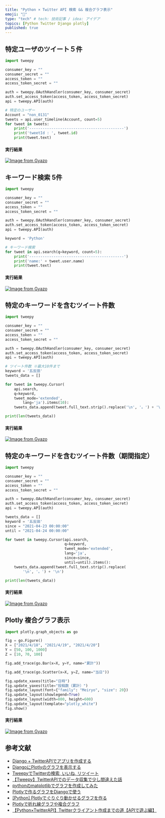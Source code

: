 ```yaml
---
title: "Python × Twitter API 検索 && 複合グラフ表示"
emoji: "🎉"
type: "tech" # tech: 技術記事 / idea: アイデア
topics: [Python Twitter Django plotly]
published: true
---
```


## 特定ユーザのツイート５件

```search.py
import tweepy

consumer_key = ""
consumer_secret = ""
access_token = ""
access_token_secret = ""

auth = tweepy.OAuthHandler(consumer_key, consumer_secret)
auth.set_access_token(access_token, access_token_secret)
api = tweepy.API(auth)

# 特定のユーザー
Account = "non_0131"
tweets = api.user_timeline(Account, count=5)
for tweet in tweets:
    print('-------------------------------------------')
    print('tweetId : ', tweet.id)
    print(tweet.text)
```

#### 実行結果
[![Image from Gyazo](https://i.gyazo.com/adaa16fda4224ed10e3625f0420727e5.png)](https://gyazo.com/adaa16fda4224ed10e3625f0420727e5)

## キーワード検索 5件

```search.py
import tweepy

consumer_key = ""
consumer_secret = ""
access_token = ""
access_token_secret = ""

auth = tweepy.OAuthHandler(consumer_key, consumer_secret)
auth.set_access_token(access_token, access_token_secret)
api = tweepy.API(auth)

keyword = 'Python'

# キーワード検索
for tweet in api.search(q=keyword, count=5):
    print('-------------------------------------------')
    print('name:' + tweet.user.name)
    print(tweet.text)
```

#### 実行結果
[![Image from Gyazo](https://i.gyazo.com/ffb01262c7e2ea26ec43c0692aacf6f8.png)](https://gyazo.com/ffb01262c7e2ea26ec43c0692aacf6f8)

## 特定のキーワードを含むツイート件数

```search.py
import tweepy

consumer_key = ""
consumer_secret = ""
access_token = ""
access_token_secret = ""

auth = tweepy.OAuthHandler(consumer_key, consumer_secret)
auth.set_access_token(access_token, access_token_secret)
api = tweepy.API(auth)

# ツイート件数 ※最大10件まで
keyword = '五反田'
tweets_data = []

for tweet in tweepy.Cursor(
    api.search,
    q=keyword,
    tweet_mode='extended',
        lang='ja').items(10):
    tweets_data.append(tweet.full_text.strip().replace('\n', '。') + '\n')

print(len(tweets_data))
```

#### 実行結果
[![Image from Gyazo](https://i.gyazo.com/2bf11c8ae8b7bb46fc130ec0af6eb345.png)](https://gyazo.com/2bf11c8ae8b7bb46fc130ec0af6eb345)

## 特定のキーワードを含むツイート件数（期間指定）

```search.py
import tweepy

consumer_key = ""
consumer_secret = ""
access_token = ""
access_token_secret = ""

auth = tweepy.OAuthHandler(consumer_key, consumer_secret)
auth.set_access_token(access_token, access_token_secret)
api = tweepy.API(auth)

tweets_data = []
keyword = '五反田'
since = "2021-04-23 00:00:00"
until = "2021-04-24 00:00:00"

for tweet in tweepy.Cursor(api.search,
                           q=keyword,
                           tweet_mode='extended',
                           lang='ja',
                           since=since,
                           until=until).items():
    tweets_data.append(tweet.full_text.strip().replace(
        '\n', '。') + '\n')

print(len(tweets_data))
```

#### 実行結果
[![Image from Gyazo](https://i.gyazo.com/587a64c0e838041bd5216e85732bf2f8.png)](https://gyazo.com/587a64c0e838041bd5216e85732bf2f8)

## Plotly 複合グラフ表示

```search.py
import plotly.graph_objects as go

fig = go.Figure()
X = ["2021/4/18", "2021/4/19", "2021/4/20"]
Y = [50, 100, 1000]
Z = [10, 70, 100]

fig.add_trace(go.Bar(x=X, y=Y, name="累計"))

fig.add_trace(go.Scatter(x=X, y=Z, name="当日"))

fig.update_xaxes(title="日時")
fig.update_yaxes(title="投稿数（累計）")
fig.update_layout(font={"family": "Meiryo", "size": 20})
fig.update_layout(showlegend=True)
fig.update_layout(width=800, height=600)
fig.update_layout(template="plotly_white")
fig.show()
```

#### 実行結果
[![Image from Gyazo](https://i.gyazo.com/497359afcf7c39bafbe6e55bc7512793.png)](https://gyazo.com/497359afcf7c39bafbe6e55bc7512793)


## 参考文献
 - [Django + TwitterAPIでアプリを作成する](https://note.com/yukiaofficial/n/nd56257767da2)
 - [DjangoにPlotlyのグラフを表示する](https://zenn.dev/driller/articles/6c048f953c2bc71916fb)
 - [TweepyでTwitterの検索, いいね, リツイート](https://qiita.com/pontyo4/items/4ef6c9cb8e15a01a3129)
 - [【Tweepy】TwitterAPIでのデータ収集で少し間違えた話](https://qiita.com/yamatia/items/455f77ee98a7f22afff0)
 - [pythonのmatplotlibでグラフを作成してみた](https://qiita.com/robitan/items/12d2dc99edd3c31848dc)
 - [Plotlyで作るグラフをDjangoで使う](https://qiita.com/taku_hito/items/62aeb4271614f6f0347f)
 - [[Python] Plotlyでぐりぐり動かせるグラフを作る](https://qiita.com/inoory/items/12028af62018bf367722)
 - [Plotlyで折れ線グラフや複合グラフ](https://qiita.com/haru1977/items/87fba196e506f9fe225d)
 - [【Python×TwitterAPI】Twitterクライアント作成までの道【APIで遊ぶ編】](https://tech-blog.rakus.co.jp/entry/20201106/api)
